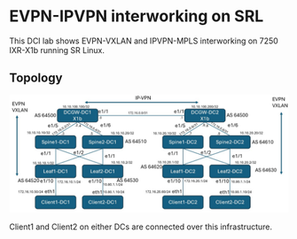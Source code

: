 # EVPN-IPVPN interworking on SRL

This DCI lab shows EVPN-VXLAN and IPVPN-MPLS interworking on 7250 IXR-X1b running SR Linux.

## Topology
![image](srl-evpn-ipvpn-v2.jpg)

Client1 and Client2 on either DCs are connected over this infrastructure.

